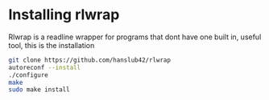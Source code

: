 # Installing rlwrap
Rlwrap is a readline wrapper for programs that dont have one built in, useful tool, this is the installation
```bash
git clone https://github.com/hanslub42/rlwrap
autoreconf --install
./configure
make
sudo make install
```
